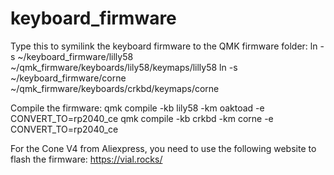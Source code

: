 # keyboard_firmware

Type this to symilink the keyboard firmware to the QMK firmware folder:
ln -s ~/keyboard_firmware/lilly58 ~/qmk_firmware/keyboards/lily58/keymaps/lilly58 
ln -s ~/keyboard_firmware/corne ~/qmk_firmware/keyboards/crkbd/keymaps/corne

Compile the firmware:
qmk compile -kb lily58 -km oaktoad -e CONVERT_TO=rp2040_ce
qmk compile -kb crkbd -km corne -e CONVERT_TO=rp2040_ce

For the Cone V4 from Aliexpress, you need to use the following website to flash the firmware:
https://vial.rocks/
